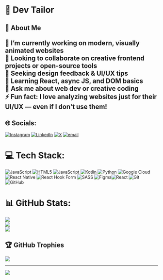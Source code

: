 # 💫 Dev Tailor
## 👋 About Me<br><br>🔭 I’m currently working on modern, visually animated websites  <br>🤝 Looking to collaborate on creative frontend projects or open-source tools  <br>🤲 Seeking design feedback & UI/UX tips  <br>🌱 Learning React, async JS, and DOM basics  <br>💬 Ask me about web dev or creative coding  <br>⚡ Fun fact: I love analyzing websites just for their UI/UX — even if I don't use them!<br>


## 🌐 Socials:
[![Instagram](https://img.shields.io/badge/Instagram-%23E4405F.svg?logo=Instagram&logoColor=white)](https://instagram.com/dev._787) [![LinkedIn](https://img.shields.io/badge/LinkedIn-%230077B5.svg?logo=linkedin&logoColor=white)](https://linkedin.com/in/tech-dev-tailor) [![X](https://img.shields.io/badge/X-black.svg?logo=X&logoColor=white)](https://x.com/Dev_cod7s) [![email](https://img.shields.io/badge/Email-D14836?logo=gmail&logoColor=white)](mailto:workwithdev.tech@gmail.com) 

# 💻 Tech Stack:
![JavaScript](https://img.shields.io/badge/javascript-%23323330.svg?style=for-the-badge&logo=javascript&logoColor=%23F7DF1E) ![HTML5](https://img.shields.io/badge/html5-%23E34F26.svg?style=for-the-badge&logo=html5&logoColor=white) ![JavaScript](https://img.shields.io/badge/javascript-%23323330.svg?style=for-the-badge&logo=javascript&logoColor=%23F7DF1E) ![Kotlin](https://img.shields.io/badge/kotlin-%237F52FF.svg?style=for-the-badge&logo=kotlin&logoColor=white) ![Python](https://img.shields.io/badge/python-3670A0?style=for-the-badge&logo=python&logoColor=ffdd54) ![Google Cloud](https://img.shields.io/badge/GoogleCloud-%234285F4.svg?style=for-the-badge&logo=google-cloud&logoColor=white) ![React Native](https://img.shields.io/badge/react_native-%2320232a.svg?style=for-the-badge&logo=react&logoColor=%2361DAFB) ![React Hook Form](https://img.shields.io/badge/React%20Hook%20Form-%23EC5990.svg?style=for-the-badge&logo=reacthookform&logoColor=white) ![SASS](https://img.shields.io/badge/SASS-hotpink.svg?style=for-the-badge&logo=SASS&logoColor=white) ![Figma](https://img.shields.io/badge/figma-%23F24E1E.svg?style=for-the-badge&logo=figma&logoColor=white)![React](https://img.shields.io/badge/react-%2320232a.svg?style=for-the-badge&logo=react&logoColor=%2361DAFB) ![Git](https://img.shields.io/badge/git-%23F05033.svg?style=for-the-badge&logo=git&logoColor=white) ![GitHub](https://img.shields.io/badge/github-%23121011.svg?style=for-the-badge&logo=github&logoColor=white)
# 📊 GitHub Stats:
![](https://github-readme-stats.vercel.app/api?username=dev-787&theme=dark&hide_border=true&include_all_commits=false&count_private=true)<br/>
![](https://nirzak-streak-stats.vercel.app/?user=dev-787&theme=dark&hide_border=true)<br/>
![](https://github-readme-stats.vercel.app/api/top-langs/?username=dev-787&theme=dark&hide_border=true&include_all_commits=false&count_private=true&layout=compact)

## 🏆 GitHub Trophies
![](https://github-profile-trophy.vercel.app/?username=dev-787&theme=radical&no-frame=false&no-bg=true&margin-w=4)

---
[![](https://visitcount.itsvg.in/api?id=dev-787&icon=2&color=0)](https://visitcount.itsvg.in)

<!-- Proudly created with GPRM ( https://gprm.itsvg.in ) -->

